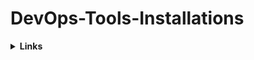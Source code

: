 # DevOps-Tools-Installations 
<details><summary><b>Links</b></summary>
[Click](https://github.com/DevMadhup/DevOps-Tools-Installations/tree/main/)

